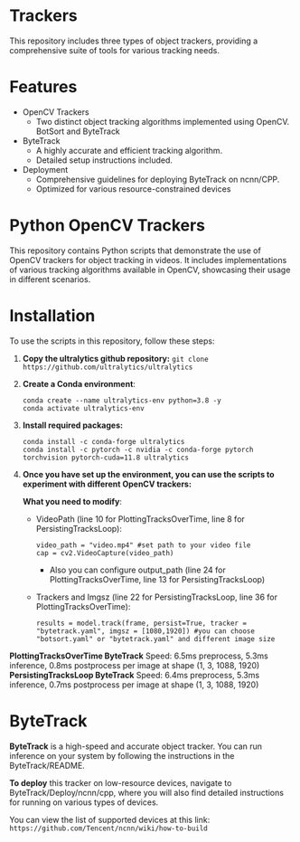 # Trackers
This repository includes three types of object trackers, providing a comprehensive suite of tools for various tracking needs.
# Features
- OpenCV Trackers
  - Two distinct object tracking algorithms implemented using OpenCV. BotSort and ByteTrack
- ByteTrack
  - A highly accurate and efficient tracking algorithm.
  - Detailed setup instructions included.
- Deployment
  - Comprehensive guidelines for deploying ByteTrack on ncnn/CPP.
  - Optimized for various resource-constrained devices
# Python OpenCV Trackers
This repository contains Python scripts that demonstrate the use of OpenCV trackers for object tracking in videos. It includes implementations of various tracking algorithms available in OpenCV, showcasing their usage in different scenarios.
# Installation
To use the scripts in this repository, follow these steps:
1. **Copy the ultralytics github repository:**
   `git clone https://github.com/ultralytics/ultralytics`
3. **Create a Conda environment**:
   ```
   conda create --name ultralytics-env python=3.8 -y
   conda activate ultralytics-env
   ```
4. **Install required packages:**
   ```
   conda install -c conda-forge ultralytics
   conda install -c pytorch -c nvidia -c conda-forge pytorch torchvision pytorch-cuda=11.8 ultralytics
   ```
5. **Once you have set up the environment, you can use the scripts to experiment with different OpenCV trackers:**
   
   **What you need to modify**:
     - VideoPath (line 10 for PlottingTracksOverTime, line 8 for PersistingTracksLoop):
       ```
       video_path = "video.mp4" #set path to your video file
       cap = cv2.VideoCapture(video_path)
       ```
       - Also you can configure output_path (line 24 for PlottingTracksOverTime, line 13 for PersistingTracksLoop)
         
     - Trackers and Imgsz (line 22 for PersistingTracksLoop, line 36 for PlottingTracksOverTime):
       ```
       results = model.track(frame, persist=True, tracker = "bytetrack.yaml", imgsz = [1080,1920]) #you can choose "botsort.yaml" or "bytetrack.yaml" and different image size
       ```
**PlottingTracksOverTime ByteTrack**
Speed: 6.5ms preprocess, 5.3ms inference, 0.8ms postprocess per image at shape (1, 3, 1088, 1920)
**PersistingTracksLoop ByteTrack**
Speed: 6.4ms preprocess, 5.3ms inference, 0.7ms postprocess per image at shape (1, 3, 1088, 1920)

# ByteTrack

**ByteTrack** is a high-speed and accurate object tracker. You can run inference on your system by following the instructions in the ByteTrack/README.

**To deploy** this tracker on low-resource devices, navigate to ByteTrack/Deploy/ncnn/cpp, where you will also find detailed instructions for running on various types of devices.

You can view the list of supported devices at this link: `https://github.com/Tencent/ncnn/wiki/how-to-build`

